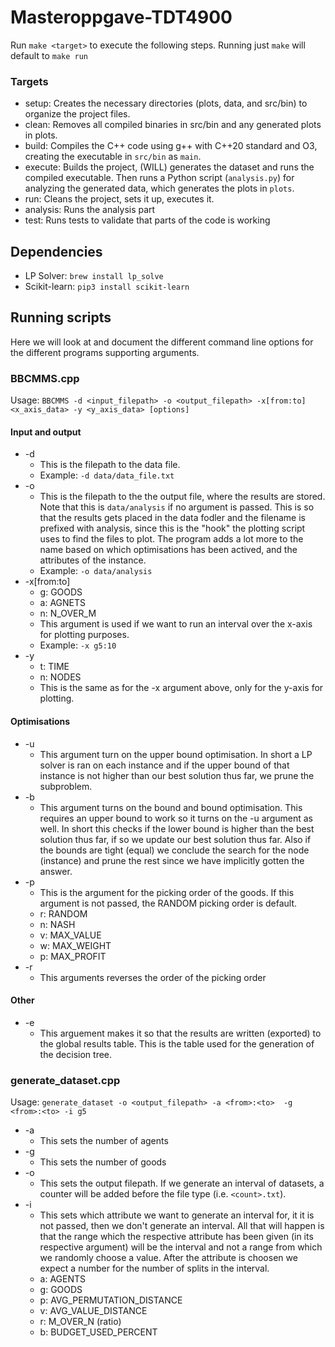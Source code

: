 # Masteroppgave-TDT4900

Run ```make <target>``` to execute the following steps. Running just ```make``` will default to ```make run```

### Targets

* setup: Creates the necessary directories (plots, data, and src/bin) to organize the project files.
* clean: Removes all compiled binaries in src/bin and any generated plots in plots.
* build: Compiles the C++ code using g++ with C++20 standard and O3, creating the executable in ```src/bin``` as ```main```.
* execute: Builds the project, (WILL) generates the dataset and runs the compiled executable. Then runs a Python script (```analysis.py```) for analyzing the generated data, which generates the plots in ```plots```.
* run: Cleans the project, sets it up, executes it.
* analysis: Runs the analysis part
* test: Runs tests to validate that parts of the code is working

## Dependencies
* LP Solver: ```brew install lp_solve```
* Scikit-learn: ```pip3 install scikit-learn```

## Running scripts
Here we will look at and document the different command line options for the different programs supporting arguments.

### BBCMMS.cpp

Usage: ```BBCMMS -d <input_filepath> -o <output_filepath> -x[from:to] <x_axis_data> -y <y_axis_data> [options]```

#### Input and output
* -d
  * This is the filepath to the data file.
  * Example: ```-d data/data_file.txt```
* -o
  * This is the filepath to the the output file, where the results are stored. Note that this is ```data/analysis``` if no argument is passed. This is so that the results gets placed in the data fodler and the filename is prefixed with analysis, since this is the "hook" the plotting script uses to find the files to plot. The program adds a lot more to the name based on which optimisations has been actived, and the attributes of the instance.
  * Example: ```-o data/analysis```
* -x[from:to]
  * g: GOODS
  * a: AGNETS
  * n: N_OVER_M
  * This argument is used if we want to run an interval over the x-axis for plotting purposes.
  * Example: ```-x g5:10```
* -y
  * t: TIME
  * n: NODES
  * This is the same as for the -x argument above, only for the y-axis for plotting.

#### Optimisations
* -u
  * This argument turn on the upper bound optimisation. In short a LP solver is ran on each instance and if the upper bound of that instance is not higher than our best solution thus far, we prune the subproblem.
* -b
  * This argument turns on the bound and bound optimisation. This requires an upper bound to work so it turns on the -u argument as well. In short this checks if the lower bound is higher than the best solution thus far, if so we update our best solution thus far. Also if the bounds are tight (equal) we conclude the search for the node (instance) and prune the rest since we have implicitly gotten the answer.
* -p
  * This is the argument for the picking order of the goods. If this argument is not passed, the RANDOM picking order is default.
  * r: RANDOM
  * n: NASH
  * v: MAX_VALUE
  * w: MAX_WEIGHT
  * p: MAX_PROFIT
* -r
  * This arguments reverses the order of the picking order
#### Other
* -e
  * This arguement makes it so that the results are written (exported) to the global results table. This is the table used for the generation of the decision tree.
 
### generate_dataset.cpp
Usage: ```generate_dataset -o <output_filepath> -a <from>:<to>  -g <from>:<to> -i g5```

* -a
  * This sets the number of agents
* -g
  * This sets the number of goods
* -o
  * This sets the output filepath. If we generate an interval of datasets, a counter will be added before the file type (i.e. ```<count>.txt```).
* -i
  * This sets which attribute we want to generate an interval for, it it is not passed, then we don't generate an interval. All that will happen is that the range which the respective attribute has been given (in its respective argument) will be the interval and not a range from which we randomly choose a value. After the attribute is choosen we expect a number for the number of splits in the interval.
  * a: AGENTS
  * g: GOODS
  * p: AVG_PERMUTATION_DISTANCE
  * v: AVG_VALUE_DISTANCE
  * r: M_OVER_N (ratio)
  * b: BUDGET_USED_PERCENT 
